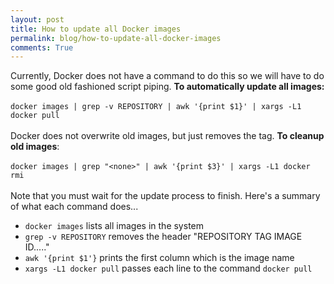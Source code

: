 ```yaml
---
layout: post
title: How to update all Docker images
permalink: blog/how-to-update-all-docker-images
comments: True
---
```


Currently, Docker does not have a command to do this so we will have to do some good old fashioned script piping. **To automatically update all images:**<br/><br/>`docker images | grep -v REPOSITORY | awk '{print $1}' | xargs -L1 docker pull`<br/><br/>Docker does not overwrite old images, but just removes the tag. **To cleanup old images**:<br/><br/>`docker images | grep "<none>" | awk '{print $3}' | xargs -L1 docker rmi`<br/><br/>Note that you must wait for the update process to finish. Here's a summary of what each command does...

- `docker images` lists all images in the system
- `grep -v REPOSITORY` removes the header "REPOSITORY   TAG   IMAGE ID....."
- `awk '{print $1'}` prints the first column which is the image name
- `xargs -L1 docker pull` passes each line to the command `docker pull`

